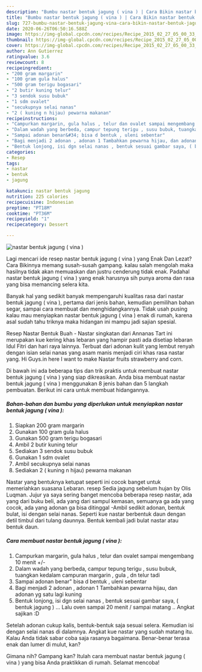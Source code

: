 ```yaml
---
description: "Bumbu nastar bentuk jagung ( vina ) | Cara Bikin nastar bentuk jagung ( vina ) Yang Paling Enak"
title: "Bumbu nastar bentuk jagung ( vina ) | Cara Bikin nastar bentuk jagung ( vina ) Yang Paling Enak"
slug: 727-bumbu-nastar-bentuk-jagung-vina-cara-bikin-nastar-bentuk-jagung-vina-yang-paling-enak
date: 2020-06-26T06:50:16.588Z
image: https://img-global.cpcdn.com/recipes/Recipe_2015_02_27_05_00_33_199_8c02b024e87eda08d5af/751x532cq70/nastar-bentuk-jagung-vina-foto-resep-utama.jpg
thumbnail: https://img-global.cpcdn.com/recipes/Recipe_2015_02_27_05_00_33_199_8c02b024e87eda08d5af/751x532cq70/nastar-bentuk-jagung-vina-foto-resep-utama.jpg
cover: https://img-global.cpcdn.com/recipes/Recipe_2015_02_27_05_00_33_199_8c02b024e87eda08d5af/751x532cq70/nastar-bentuk-jagung-vina-foto-resep-utama.jpg
author: Ann Gutierrez
ratingvalue: 3.6
reviewcount: 8
recipeingredient:
- "200 gram margarin"
- "100 gram gula halus"
- "500 gram terigu bogasari"
- "2 butir kuning telur"
- "3 sendok susu bubuk"
- "1 sdm ovalet"
- "secukupnya selai nanas"
- "2 ( kuning n hijau) pewarna makanan"
recipeinstructions:
- "Campurkan margarin, gula halus , telur dan ovalet sampai mengembang 10 menit +/-"
- "Dalam wadah yang berbeda, campur tepung terigu , susu bubuk, tuangkan kedalam campuran margarin , gula , dn telur tadi"
- "Sampai adonan benar&#34; bisa d bentuk , uleni sebentar"
- "Bagi menjadi 2 adonan , adonan 1 Tambahkan pewarna hijau, dan adonan yg satu lagi kuning"
- "Bentuk lonjong, isi dgn selai nanas , bentuk sesuai gambar saya, ( bentuk jagung ) ... Lalu oven sampai 20 menit / sampai matang .. Angkat sajikan :D"
categories:
- Resep
tags:
- nastar
- bentuk
- jagung

katakunci: nastar bentuk jagung 
nutrition: 225 calories
recipecuisine: Indonesian
preptime: "PT18M"
cooktime: "PT36M"
recipeyield: "1"
recipecategory: Dessert

---
```



![nastar bentuk jagung ( vina )](https://img-global.cpcdn.com/recipes/Recipe_2015_02_27_05_00_33_199_8c02b024e87eda08d5af/751x532cq70/nastar-bentuk-jagung-vina-foto-resep-utama.jpg)

Lagi mencari ide resep nastar bentuk jagung ( vina ) yang Enak Dan Lezat? Cara Bikinnya memang susah-susah gampang. kalau salah mengolah maka hasilnya tidak akan memuaskan dan justru cenderung tidak enak. Padahal nastar bentuk jagung ( vina ) yang enak harusnya sih punya aroma dan rasa yang bisa memancing selera kita.

Banyak hal yang sedikit banyak mempengaruhi kualitas rasa dari nastar bentuk jagung ( vina ), pertama dari jenis bahan, kemudian pemilihan bahan segar, sampai cara membuat dan menghidangkannya. Tidak usah pusing kalau mau menyiapkan nastar bentuk jagung ( vina ) enak di rumah, karena asal sudah tahu triknya maka hidangan ini mampu jadi sajian spesial.

Resep Nastar Bentuk Buah - Nastar singkatan dari Annanas Tart ini merupakan kue kering khas lebaran yang hampir pasti ada disetiap lebaran Idul Fitri dan hari raya lainnya. Terbuat dari adonan kulit yang lembut renyah dengan isian selai nanas yang asam manis menjadi ciri khas rasa nastar yang. Hi Guys.in here I want to make Nastar fruits strawberry and corn.


Di bawah ini ada beberapa tips dan trik praktis untuk membuat nastar bentuk jagung ( vina ) yang siap dikreasikan. Anda bisa membuat nastar bentuk jagung ( vina ) menggunakan 8 jenis bahan dan 5 langkah pembuatan. Berikut ini cara untuk membuat hidangannya.

<!--inarticleads1-->

##### Bahan-bahan dan bumbu yang diperlukan untuk menyiapkan nastar bentuk jagung ( vina ):

1. Siapkan 200 gram margarin
1. Gunakan 100 gram gula halus
1. Gunakan 500 gram terigu bogasari
1. Ambil 2 butir kuning telur
1. Sediakan 3 sendok susu bubuk
1. Gunakan 1 sdm ovalet
1. Ambil secukupnya selai nanas
1. Sediakan 2 ( kuning n hijau) pewarna makanan


Nastar yang bentuknya ketupat seperti ini cocok banget untuk memeriahkan suasana Lebaran. resep Sedia jagung sebelum hujan by Olis Luqman. Jujur ya saya sering banget mencoba beberapa resep nastar, ada yang dari buku beli, ada yang dari sampul kemasan, semuanya ga ada yang cocok, ada yang adonan ga bisa ditinggal -Ambil sedikit adonan, bentuk bulat, isi dengan selai nanas. Seperti kue nastar berbentuk daun dengan detil timbul dari tulang daunnya. Bentuk kembali jadi bulat nastar atau bentuk daun. 

<!--inarticleads2-->

##### Cara membuat nastar bentuk jagung ( vina ):

1. Campurkan margarin, gula halus , telur dan ovalet sampai mengembang 10 menit +/-
1. Dalam wadah yang berbeda, campur tepung terigu , susu bubuk, tuangkan kedalam campuran margarin , gula , dn telur tadi
1. Sampai adonan benar&#34; bisa d bentuk , uleni sebentar
1. Bagi menjadi 2 adonan , adonan 1 Tambahkan pewarna hijau, dan adonan yg satu lagi kuning
1. Bentuk lonjong, isi dgn selai nanas , bentuk sesuai gambar saya, ( bentuk jagung ) ... Lalu oven sampai 20 menit / sampai matang .. Angkat sajikan :D


Setelah adonan cukup kalis, bentuk-bentuk saja sesuai selera. Kemudian isi dengan selai nanas di dalamnya. Angkat kue nastar yang sudah matang itu. Kalau Anda tidak sabar coba saja rasanya bagaimana. Benar-benar terasa enak dan lumer di mulut, kan? 

Gimana nih? Gampang kan? Itulah cara membuat nastar bentuk jagung ( vina ) yang bisa Anda praktikkan di rumah. Selamat mencoba!
